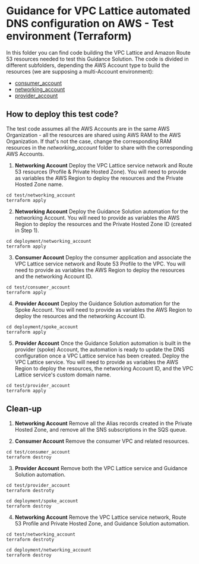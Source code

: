 # Guidance for VPC Lattice automated DNS configuration on AWS - Test environment (Terraform)

In this folder you can find code building the VPC Lattice and Amazon Route 53 resources needed to test this Guidance Solution. The code is divided in different subfolders, depending the AWS Account type to build the resources (we are supposing a multi-Account environment):

* [consumer_account](./consumer_account/)
* [networking_account](./networking_account/)
* [provider_account](./provider_account/)

## How to deploy this test code?

The test code assumes all the AWS Accounts are in the same AWS Organization - all the resources are shared using AWS RAM to the AWS Organization. If that's not the case, change the corresponding RAM resources in the *networking_account* folder to share with the corresponding AWS Accounts.

1. **Networking Account** Deploy the VPC Lattice service network and Route 53 resources (Profile & Private Hosted Zone). You will need to provide as variables the AWS Region to deploy the resources and the Private Hosted Zone name.

```
cd test/networking_account
terraform apply
```

2. **Networking Account** Deploy the Guidance Solution automation for the networking Account. You will need to provide as variables the AWS Region to deploy the resources and the Private Hosted Zone ID (created in Step 1).

```
cd deployment/networking_account
terraform apply
```

3. **Consumer Account** Deploy the consumer application and associate the VPC Lattice service network and Route 53 Profile to the VPC. You will need to provide as variables the AWS Region to deploy the resources and the networking Account ID.

```
cd test/consumer_account
terraform apply
```

4. **Provider Account** Deploy the Guidance Solution automation for the Spoke Account. You will need to provide as variables the AWS Region to deploy the resources and the networking Account ID.

```
cd deployment/spoke_account
terraform apply
```

5. **Provider Account** Once the Guidance Solution automation is built in the provider (spoke) Account, the automation is ready to update the DNS configuration once a VPC Lattice service has been created. Deploy the VPC Lattice service. You will need to provide as variables the AWS Region to deploy the resources, the networking Account ID, and the VPC Lattice service's custom domain name.

```
cd test/provider_account
terraform apply
```

## Clean-up

1. **Networking Account** Remove all the Alias records created in the Private Hosted Zone, and remove all the SNS subscriptions in the SQS queue.

2. **Consumer Account** Remove the consumer VPC and related resources.

```
cd test/consumer_account
terraform destroy
```

3. **Provider Account** Remove both the VPC Lattice service and Guidance Solution automation.

```
cd test/provider_account
terraform destroty

cd deployment/spoke_account
terraform destroy
```

4. **Networking Account** Remove the VPC Lattice service network, Route 53 Profile and Private Hosted Zone, and Guidance Solution automation.

```
cd test/networking_account
terraform destroty

cd deployment/networking_account
terraform destroy
```